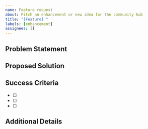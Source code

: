 ```yaml
---
name: Feature request
about: Pitch an enhancement or new idea for the community hub
title: "[Feature] "
labels: [enhancement]
assignees: []
---
```


## Problem Statement

<!-- What problem should this feature solve? -->

## Proposed Solution

<!-- Outline your idea and the core functionality. -->

## Success Criteria

- [ ]
- [ ]
- [ ]

## Additional Details

<!-- Link research, related issues, or mockups. -->
